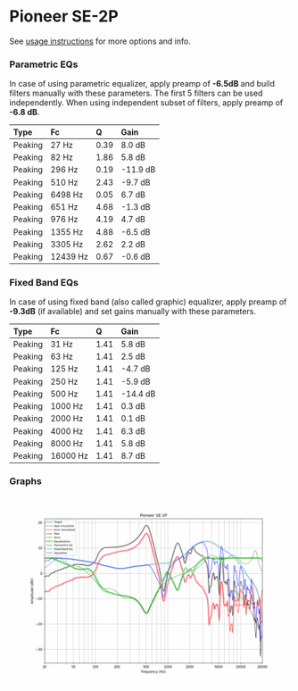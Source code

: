 # Pioneer SE-2P
See [usage instructions](https://github.com/jaakkopasanen/AutoEq#usage) for more options and info.

### Parametric EQs
In case of using parametric equalizer, apply preamp of **-6.5dB** and build filters manually
with these parameters. The first 5 filters can be used independently.
When using independent subset of filters, apply preamp of **-6.8 dB**.

| Type    | Fc       |    Q | Gain     |
|:--------|:---------|:-----|:---------|
| Peaking | 27 Hz    | 0.39 | 8.0 dB   |
| Peaking | 82 Hz    | 1.86 | 5.8 dB   |
| Peaking | 296 Hz   | 0.19 | -11.9 dB |
| Peaking | 510 Hz   | 2.43 | -9.7 dB  |
| Peaking | 6498 Hz  | 0.05 | 6.7 dB   |
| Peaking | 651 Hz   | 4.68 | -1.3 dB  |
| Peaking | 976 Hz   | 4.19 | 4.7 dB   |
| Peaking | 1355 Hz  | 4.88 | -6.5 dB  |
| Peaking | 3305 Hz  | 2.62 | 2.2 dB   |
| Peaking | 12439 Hz | 0.67 | -0.6 dB  |

### Fixed Band EQs
In case of using fixed band (also called graphic) equalizer, apply preamp of **-9.3dB**
(if available) and set gains manually with these parameters.

| Type    | Fc       |    Q | Gain     |
|:--------|:---------|:-----|:---------|
| Peaking | 31 Hz    | 1.41 | 5.8 dB   |
| Peaking | 63 Hz    | 1.41 | 2.5 dB   |
| Peaking | 125 Hz   | 1.41 | -4.7 dB  |
| Peaking | 250 Hz   | 1.41 | -5.9 dB  |
| Peaking | 500 Hz   | 1.41 | -14.4 dB |
| Peaking | 1000 Hz  | 1.41 | 0.3 dB   |
| Peaking | 2000 Hz  | 1.41 | 0.1 dB   |
| Peaking | 4000 Hz  | 1.41 | 6.3 dB   |
| Peaking | 8000 Hz  | 1.41 | 5.8 dB   |
| Peaking | 16000 Hz | 1.41 | 8.7 dB   |

### Graphs
![](./Pioneer%20SE-2P.png)